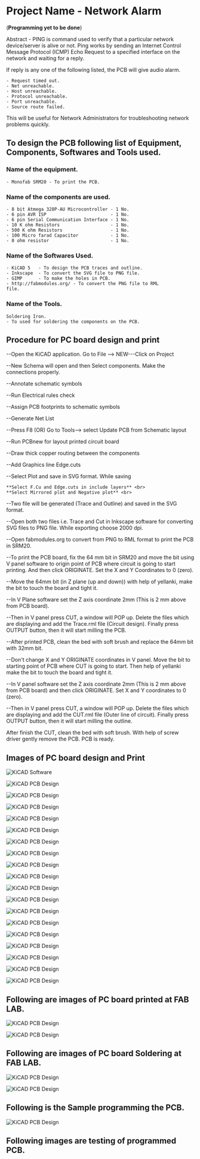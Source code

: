 # **Project Name - Network Alarm**
(__Programming yet to be done__)

Abstract - PING is command used to verify that a particular network device/server is alive or not. Ping works by sending an Internet Control Message Protocol (ICMP) Echo Request to a specified interface on the network and waiting for a reply.<br> 

If reply is any one of the following listed, the PCB will give audio alarm.<br>

    - Request timed out.
    - Net unreachable.
    - Host unreachable.
    - Protocol unreachable.
    - Port unreachable.
    - Source route failed.

This will be useful for Network Administrators for troubleshooting network problems quickly.

## To design the PCB following list of Equipment, Components, Softwares and Tools used.<br>

### Name of the equipment.<br>

    - Monofab SRM20 - To print the PCB.

### Name of the components are used.<br>

    - 8 bit Atmega 328P-AU Microcontroller - 1 No.
    - 6 pin AVR ISP                        - 1 No.
    - 6 pin Serial Communication Interface - 1 No.
    - 10 K ohm Resistors                   - 1 No.
    - 500 K ohm Resistors                  - 1 No.
    - 100 Micro farad Capacitor            - 1 No.
    - 0 ohm resistor                       - 1 No.

### Name of the Softwares Used.

    - KiCAD 5   - To design the PCB traces and outline.
    - Inkscape  - To convert the SVG file to PNG file.
    - GIMP      - To make the holes in PCB.
    - http://fabmodules.org/ - To convert the PNG file to RML                             file.

### Name of the Tools.

    Soldering Iron.       
    - To used for soldering the components on the PCB.

## **Procedure for PC board design and print**<br>

--Open the KiCAD application. Go to File --> NEW---Click on Project <br>

--New Schema will open and then Select components. Make the connections properly.<br>

--Annotate schematic symbols <br>

--Run Electrical rules check <br>

--Assign PCB footprints to schematic symbols<br>

--Generate Net List <br>

--Press F8 (OR) Go to Tools--> select Update PCB from Schematic layout <br>

--Run PCBnew for layout printed circuit board <br>

--Draw thick copper routing between the components<br>

--Add Graphics line Edge.cuts <br>

--Select Plot and save in SVG format. While saving <br>

    **Select F.Cu and Edge.cuts in include layers** <br>
    **Select Mirrored plot and Negative plot** <br>

--Two file will be generated (Trace and Outline) and saved in the SVG format.<br>

--Open both two files i.e. Trace and Cut in Inkscape software for converting SVG files to PNG file. While exporting choose 2000 dpi. <br>

--Open fabmodules.org to convert from PNG to RML format to print the PCB in SRM20.<br>

--To print the PCB board, fix the 64 mm bit in SRM20 and move the bit using V panel software to origin point of PCB where circuit is going to start printing. And then click ORIGINATE. Set the X and Y Coordinates to 0 (zero).<br>

--Move the 64mm bit (in Z plane (up and down)) with help of yellanki, make the bit to touch the board and tight it.<br>

--In V Plane software set the Z axis coordinate 2mm (This is 2 mm above from PCB board).<br>

--Then in V panel press CUT, a window will POP up. Delete the files which are displaying and add the Trace.rml file (Circuit design). Finally press OUTPUT button, then it will start milling the PCB.<br>

--After printed PCB, clean the bed with soft brush and replace the 64mm bit with 32mm bit.<br>

--Don't change X and Y ORIGINATE coordinates in V panel. Move the bit to starting point of PCB where CUT is going to start. Then help of yellanki make the bit to touch the board and tight it.<br>

--In V panel software set the Z axis coordinate 2mm (This is 2 mm above from PCB board) and then click ORIGINATE. Set X and Y coordinates to 0 (zero).<br>

--Then in V panel press CUT, a window will POP up. Delete the files which are displaying and add the CUT.rml file (Outer line of circuit). Finally press OUTPUT button, then it will start milling the outline.<br>

After finish the CUT, clean the bed with soft brush. With help of screw driver gently remove the PCB. PCB is ready.<br>

## Images of PC board design and Print <br>
![KiCAD Software](proj-img/create-project-1.jpg)<br>

![KiCAD PCB Design](proj-img/nw-alarm-schematic-2.jpg)<br>

![KiCAD PCB Design](proj-img/nw-alarm-annotate-schematic-symbols-3.jpg)<br>

![KiCAD PCB Design](proj-img/perform-electrical-rules-check-4.jpg)<br>

![KiCAD PCB Design](proj-img/assign-footprints-5.jpg)<br>

![KiCAD PCB Design](proj-img/generate-netlist-6.jpg)<br>

![KiCAD PCB Design](proj-img/update-pcb-schematic-or-press-f8-7.jpg)<br>

![KiCAD PCB Design](proj-img/update-pcb-from-schematic-8.jpg)<br>

![KiCAD PCB Design](proj-img/update-pcb-from-schematic-9.jpg)<br>

![KiCAD PCB Design](proj-img/pcb-after-routing-n-edge-cuts-10.jpg)<br>

![KiCAD PCB Design](proj-img/plot-11.jpg)<br>

![KiCAD PCB Design](proj-img/inkscape-trace-resize-n-svg2png-12.jpg)<br>

![KiCAD PCB Design](proj-img/use-gimp-for-trace-13.jpg)<br>

![KiCAD PCB Design](proj-img/background-color-change2other-color-14.jpg)<br>

![KiCAD PCB Design](proj-img/edge-cut-15.jpg)<br>

![KiCAD PCB Design](proj-img/trace-png2rml-16.jpg)<br>

![KiCAD PCB Design](proj-img/cut-png2rml-17.jpg)<br>

![KiCAD PCB Design](proj-img/vpanel-settings-18.jpg)<br>

![KiCAD PCB Design](proj-img/pcb-19.jpg)<br>

## Following are images of PC board printed at FAB LAB. <br>

![KiCAD PCB Design](proj-img/pcb-20.jpg)<br>

![KiCAD PCB Design](proj-img/pcb-21.jpg)<br>

## Following are images of PC board Soldering at FAB LAB. <br>

![KiCAD PCB Design](proj-img/pcb-soldering-components-22.jpg)<br>

![KiCAD PCB Design](proj-img/pcb-after-soldering-23.jpg)<br>

## Following is the Sample programming the PCB. <br>

![KiCAD PCB Design](proj-img/sample-program-24.jpg)<br>

## Following images are testing of programmed PCB. <br>